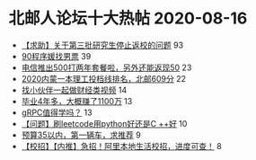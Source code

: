 # 北邮人论坛十大热帖 2020-08-16

- [【求助】关于第三批研究生停止返校的问题](https://bbs.byr.cn/article/Talking/6215870) 93
- [90程序媛找男票](https://bbs.byr.cn/article/Friends/1969055) 39
- [电信推出500打两年套餐啦，另外还能返现50](https://bbs.byr.cn/article/AimBUPT/106173) 23
- [2020内蒙一本理工投档线排名，北邮609分](https://bbs.byr.cn/article/Picture/3261410) 22
- [找小伙伴一起做财经类视频](https://bbs.byr.cn/article/Financial/79007) 14
- [毕业4年多，大概赚了1100万](https://bbs.byr.cn/article/WorkLife/1151250) 13
- [gRPC值得学吗？](https://bbs.byr.cn/article/SoftDesign/48989) 13
- [【问题】刷leetcode用python好还是C ++好](https://bbs.byr.cn/article/StudyShare/197543) 10
- [预算35以内，第一辆车，求推荐](https://bbs.byr.cn/article/AutoMotor/128288) 9
- [【校招】【内推】急招！阿里本地生活校招，进度可查！](https://bbs.byr.cn/article/NetResources/92055) 8


